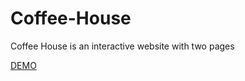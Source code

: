 # Coffee-House
Coffee House is an  interactive website with two pages 

[DEMO](https://antoineafonin.github.io/Coffee-House/)
